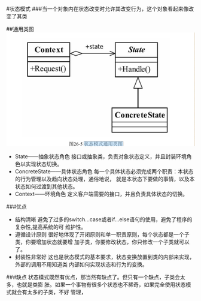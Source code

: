 #状态模式
###当一个对象内在状态改变时允许其改变行为，这个对象看起来像改变了其类


##通用类图
![avatar](状态模式通用类图.png)

- State——抽象状态角色
接口或抽象类，负责对象状态定义，并且封装环境角色以实现状态切换。
- ConcreteState——具体状态角色
每一个具体状态必须完成两个职责：本状态的行为管理以及趋向状态处理，通俗地说，
就是本状态下要做的事情，以及本状态如何过渡到其他状态。
- Context——环境角色
定义客户端需要的接口，并且负责具体状态的切换。


###优点
- 结构清晰
避免了过多的switch...case或者if...else语句的使用，避免了程序的复杂性,提高系统的可
维护性。
- 遵循设计原则
很好地体现了开闭原则和单一职责原则，每个状态都是一个子类，你要增加状态就要增
加子类，你要修改状态，你只修改一个子类就可以了。
- 封装性非常好
这也是状态模式的基本要求，状态变换放置到类的内部来实现，外部的调用不用知道类
内部如何实现状态和行为的变换。

###缺点
状态模式既然有优点，那当然有缺点了。但只有一个缺点，子类会太多，也就是类膨
胀。如果一个事物有很多个状态也不稀奇，如果完全使用状态模式就会有太多的子类，不好
管理，
